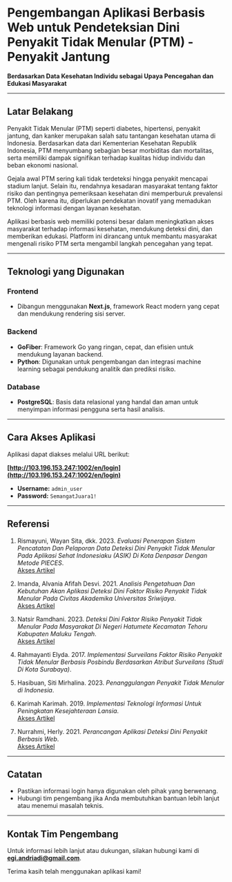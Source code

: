 # Pengembangan Aplikasi Berbasis Web untuk Pendeteksian Dini Penyakit Tidak Menular (PTM) - Penyakit Jantung  
**Berdasarkan Data Kesehatan Individu sebagai Upaya Pencegahan dan Edukasi Masyarakat**

---

## **Latar Belakang**
Penyakit Tidak Menular (PTM) seperti diabetes, hipertensi, penyakit jantung, dan kanker merupakan salah satu tantangan kesehatan utama di Indonesia. Berdasarkan data dari Kementerian Kesehatan Republik Indonesia, PTM menyumbang sebagian besar morbiditas dan mortalitas, serta memiliki dampak signifikan terhadap kualitas hidup individu dan beban ekonomi nasional. 

Gejala awal PTM sering kali tidak terdeteksi hingga penyakit mencapai stadium lanjut. Selain itu, rendahnya kesadaran masyarakat tentang faktor risiko dan pentingnya pemeriksaan kesehatan dini memperburuk prevalensi PTM. Oleh karena itu, diperlukan pendekatan inovatif yang memadukan teknologi informasi dengan layanan kesehatan.

Aplikasi berbasis web memiliki potensi besar dalam meningkatkan akses masyarakat terhadap informasi kesehatan, mendukung deteksi dini, dan memberikan edukasi. Platform ini dirancang untuk membantu masyarakat mengenali risiko PTM serta mengambil langkah pencegahan yang tepat.

---

## **Teknologi yang Digunakan**

### **Frontend**
- Dibangun menggunakan **Next.js**, framework React modern yang cepat dan mendukung rendering sisi server.

### **Backend**
- **GoFiber**: Framework Go yang ringan, cepat, dan efisien untuk mendukung layanan backend.
- **Python**: Digunakan untuk pengembangan dan integrasi machine learning sebagai pendukung analitik dan prediksi risiko.

### **Database**
- **PostgreSQL**: Basis data relasional yang handal dan aman untuk menyimpan informasi pengguna serta hasil analisis.

---

## **Cara Akses Aplikasi**
Aplikasi dapat diakses melalui URL berikut:

**[http://103.196.153.247:1002/en/login](http://103.196.153.247:1002/en/login)**

- **Username:** `admin_user`  
- **Password:** `SemangatJuara1!`

---

## **Referensi**
1. Rismayuni, Wayan Sita, dkk. 2023. *Evaluasi Penerapan Sistem Pencatatan Dan Pelaporan Data Deteksi Dini Penyakit Tidak Menular Pada Aplikasi Sehat Indonesiaku (ASIK) Di Kota Denpasar Dengan Metode PIECES*.  
   [Akses Artikel](https://inohim.esaunggul.ac.id/index.php/INO/article/view/514)

2. Imanda, Alvania Afifah Desvi. 2021. *Analisis Pengetahuan Dan Kebutuhan Akan Aplikasi Deteksi Dini Faktor Risiko Penyakit Tidak Menular Pada Civitas Akademika Universitas Sriwijaya*.  
   [Akses Artikel](https://repository.unsri.ac.id/66285/1/Rama_13201_10011281722039_0209088803_01_front_ref.pdf)

3. Natsir Ramdhani. 2023. *Deteksi Dini Faktor Risiko Penyakit Tidak Menular Pada Masyarakat Di Negeri Hatumete Kecamatan Tehoru Kabupaten Maluku Tengah*.  
   [Akses Artikel](https://ejurnalmalahayati.ac.id/index.php/kreativitas/article/view/12048)

4. Rahmayanti Elyda. 2017. *Implementasi Surveilans Faktor Risiko Penyakit Tidak Menular Berbasis Posbindu Berdasarkan Atribut Surveilans (Studi Di Kota Surabaya)*.

5. Hasibuan, Siti Mirhalina. 2023. *Penanggulangan Penyakit Tidak Menular di Indonesia*.

6. Karimah Karimah. 2019. *Implementasi Teknologi Informasi Untuk Peningkatan Kesejahteraan Lansia*.  
   [Akses Artikel](https://journal.uii.ac.id/snimed/issue/view/1287)

7. Nurrahmi, Herly. 2021. *Perancangan Aplikasi Deteksi Dini Penyakit Berbasis Web*.  
   [Akses Artikel](https://ejournal-ibik57.ac.id/index.php/junsibi/article/view/256)

---

## **Catatan**
- Pastikan informasi login hanya digunakan oleh pihak yang berwenang.
- Hubungi tim pengembang jika Anda membutuhkan bantuan lebih lanjut atau menemui masalah teknis.

---

## **Kontak Tim Pengembang**
Untuk informasi lebih lanjut atau dukungan, silakan hubungi kami di **egi.andriadi@gmail.com**.

Terima kasih telah menggunakan aplikasi kami!
